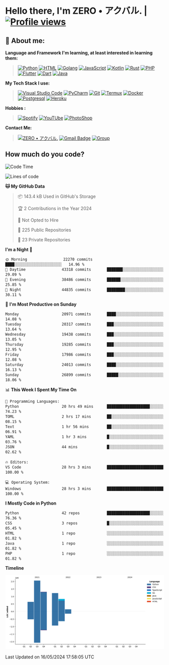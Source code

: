 # **Hello there**, I'm ZERO • アクバル. | [![Profile views](https://gpvc.arturio.dev/Ryomen-Sukuna)](https://github.com/Ryomen-Sukuna)

## 👦 **About me**:

**Language and Framework I'm learning, at least interested in learning them:**

> [![Python](https://badges.aleen42.com/src/python.svg)](https://python.org)
> [![HTML](https://img.shields.io/badge/-HTML-%232c3e50?style=flat&logo=php)](https://whatwg.org)
> [![Golang](https://badges.aleen42.com/src/golang.svg)](https://golang.org)
> [![JavaScript](https://badges.aleen42.com/src/javascript.svg)](https://nodejs.org)
> [![Kotlin](https://badges.aleen42.com/src/kotlin.svg)](https://kotlinlang.org)
> [![Rust](https://img.shields.io/badge/-rust-%232c3e50?style=flat&logo=rust)](https://rust-lang.org)
> [![PHP](https://img.shields.io/badge/-php-%232c3e50?style=flat&logo=php)](https://www.php.net)
> [![Flutter](https://img.shields.io/badge/-flutter-%232c3e50?style=flat&logo=flutter)](https://flutter.dev)
> [![Dart](https://img.shields.io/badge/-dart-%232c3e50?style=flat&logo=dart)](https://dart.dev)
> [![Java](https://badges.aleen42.com/src/java.svg)](https://www.java.com/en)

**My Tech Stack I use:**

> [![Visual Studio Code](https://badges.aleen42.com/src/visual_studio_code.svg)](https://code.visualstudio.com)
> [![PyCharm](https://img.shields.io/badge/-pycharm-%23007ACC?style=flat&logo=pycharm&logoColor=black&color=black&labelColor=green)](https://www.jetbrains.com/pycharm)
> [![Git](https://img.shields.io/badge/-Git-%23F05032?style=flat&logo=git&logoColor=%23ffffff)](https://git-scm.com)
> [![Termux](https://img.shields.io/badge/-Termux-%232c3e50?style=flat&logo=typescript)](https://termux.com)
> [![Docker](https://badges.aleen42.com/src/docker.svg)](https://www.docker.com/)
> [![Postgresql](https://img.shields.io/badge/-Postgresql-%232c3e50?style=flat&logo=postgresql)](https://postgresql.org)
> [![Heroku](https://img.shields.io/badge/-Heroku-purple?style=flat&logo=heroku)](https://heroku.com)

**Hobbies :**

> [![Spotify](https://badges.aleen42.com/src/spotify.svg)](https://spotify.com)
> [![YouTUbe](https://badges.aleen42.com/src/youtube.svg)](https://spotify.com)
> [![PhotoShop](https://badges.aleen42.com/src/photoshop.svg)](https://www.adobe.com/products/photoshop.html)

**Contact Me:**

> [![ZERO • アクバル.](https://badges.aleen42.com/src/telegram.svg)](https://t.me/Anomaliii)
> [![Gmail Badge](https://img.shields.io/badge/-ryomensukuna83@gmail.com-c14438?style=flat&logo=Gmail&logoColor=white)](https://ryomensukuna83@gmail.com)
> [![Group](https://img.shields.io/badge/dynamic/json?logo=telegram&label=%40RandomAnimeIndonesia&labelColor=282c34&suffix=+members&color=2CA5E0&query=%24.data.totalSubs&url=https%3A%2F%2Fapi.spencerwoo.com%2Fsubstats%2F%3Fsource%3Dtelegram%26queryKey%3DGrup_Anime_Random&longCache=true%22)](https://t.me/Grup_Anime_Random)
 

## **How much do you code?**

<!--START_SECTION:waka-->
![Code Time](http://img.shields.io/badge/Code%20Time-831%20hrs%2046%20mins-blue)

![Lines of code](https://img.shields.io/badge/From%20Hello%20World%20I%27ve%20Written-6.2%20million%20lines%20of%20code-blue)

**🐱 My GitHub Data** 

> 📦 143.4 kB Used in GitHub's Storage 
 > 
> 🏆 2 Contributions in the Year 2024
 > 
> 🚫 Not Opted to Hire
 > 
> 📜 225 Public Repositories 
 > 
> 🔑 23 Private Repositories 
 > 
**I'm a Night 🦉** 

```text
🌞 Morning                22270 commits       ████░░░░░░░░░░░░░░░░░░░░░   14.96 % 
🌆 Daytime                43318 commits       ███████░░░░░░░░░░░░░░░░░░   29.09 % 
🌃 Evening                38486 commits       ██████░░░░░░░░░░░░░░░░░░░   25.85 % 
🌙 Night                  44835 commits       ████████░░░░░░░░░░░░░░░░░   30.11 % 
```
📅 **I'm Most Productive on Sunday** 

```text
Monday                   20971 commits       ████░░░░░░░░░░░░░░░░░░░░░   14.08 % 
Tuesday                  20317 commits       ███░░░░░░░░░░░░░░░░░░░░░░   13.64 % 
Wednesday                19438 commits       ███░░░░░░░░░░░░░░░░░░░░░░   13.05 % 
Thursday                 19285 commits       ███░░░░░░░░░░░░░░░░░░░░░░   12.95 % 
Friday                   17986 commits       ███░░░░░░░░░░░░░░░░░░░░░░   12.08 % 
Saturday                 24013 commits       ████░░░░░░░░░░░░░░░░░░░░░   16.13 % 
Sunday                   26899 commits       █████░░░░░░░░░░░░░░░░░░░░   18.06 % 
```


📊 **This Week I Spent My Time On** 

```text
💬 Programming Languages: 
Python                   20 hrs 49 mins      ███████████████████░░░░░░   74.23 % 
TOML                     2 hrs 17 mins       ██░░░░░░░░░░░░░░░░░░░░░░░   08.15 % 
Text                     1 hr 56 mins        ██░░░░░░░░░░░░░░░░░░░░░░░   06.91 % 
YAML                     1 hr 3 mins         █░░░░░░░░░░░░░░░░░░░░░░░░   03.76 % 
JSON                     44 mins             █░░░░░░░░░░░░░░░░░░░░░░░░   02.62 % 

🔥 Editors: 
VS Code                  28 hrs 3 mins       █████████████████████████   100.00 % 

💻 Operating System: 
Windows                  28 hrs 3 mins       █████████████████████████   100.00 % 
```

**I Mostly Code in Python** 

```text
Python                   42 repos            ███████████████████░░░░░░   76.36 % 
CSS                      3 repos             █░░░░░░░░░░░░░░░░░░░░░░░░   05.45 % 
HTML                     1 repo              ░░░░░░░░░░░░░░░░░░░░░░░░░   01.82 % 
Java                     1 repo              ░░░░░░░░░░░░░░░░░░░░░░░░░   01.82 % 
PHP                      1 repo              ░░░░░░░░░░░░░░░░░░░░░░░░░   01.82 % 
```



**Timeline**

![Lines of Code chart](https://raw.githubusercontent.com/Ryomen-Sukuna/Ryomen-Sukuna/master/assets/bar_graph.png)


 Last Updated on 16/05/2024 17:58:05 UTC
<!--END_SECTION:waka-->

